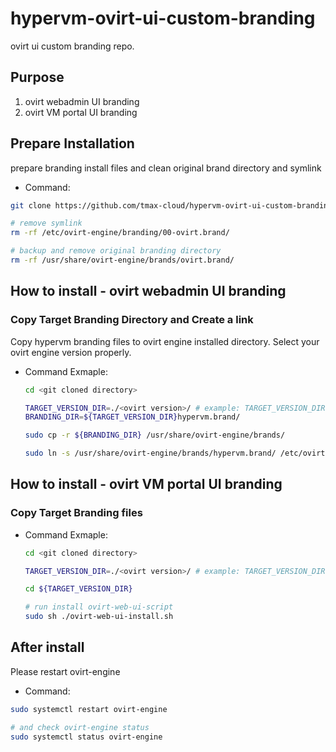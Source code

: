 # hypervm-ovirt-ui-custom-branding
ovirt ui custom branding repo.

## Purpose
1. ovirt webadmin UI branding
2. ovirt VM portal UI branding

## Prepare Installation
prepare branding install files and clean original brand directory and symlink

- Command:
```sh
git clone https://github.com/tmax-cloud/hypervm-ovirt-ui-custom-branding.git

# remove symlink
rm -rf /etc/ovirt-engine/branding/00-ovirt.brand/

# backup and remove original branding directory
rm -rf /usr/share/ovirt-engine/brands/ovirt.brand/
```

## How to install - ovirt webadmin UI branding

### Copy Target Branding Directory and Create a link

Copy hypervm branding files to ovirt engine installed directory.
Select your ovirt engine version properly.

- Command Exmaple:
    ```sh
    cd <git cloned directory>

    TARGET_VERSION_DIR=./<ovirt version>/ # example: TARGET_VERSION_DIR=./ovirt-4.4.3.11/
    BRANDING_DIR=${TARGET_VERSION_DIR}hypervm.brand/

    sudo cp -r ${BRANDING_DIR} /usr/share/ovirt-engine/brands/

    sudo ln -s /usr/share/ovirt-engine/brands/hypervm.brand/ /etc/ovirt-engine/branding/21-hypervm.brand
    ```

## How to install - ovirt VM portal UI branding

### Copy Target Branding files

- Command Exmaple:
    ```sh
    cd <git cloned directory>

    TARGET_VERSION_DIR=./<ovirt version>/ # example: TARGET_VERSION_DIR=./ovirt-4.4.3.11/

    cd ${TARGET_VERSION_DIR}

    # run install ovirt-web-ui-script
    sudo sh ./ovirt-web-ui-install.sh
    ```

## After install

Please restart ovirt-engine

- Command:

```sh
sudo systemctl restart ovirt-engine

# and check ovirt-engine status
sudo systemctl status ovirt-engine
```